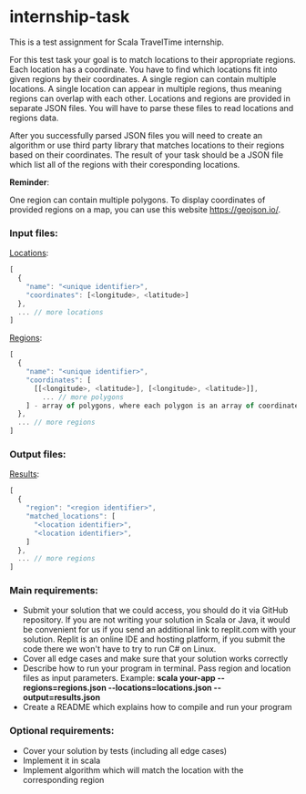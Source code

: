 # internship-task

This is a test assignment for Scala TravelTime internship.

For this test task your goal is to match locations to their appropriate regions. 
Each location has a coordinate. You have to find which locations fit into given regions by their coordinates. 
A single region can contain multiple locations. A single location can appear in multiple regions, thus meaning regions can overlap with each other.
Locations and regions are provided in separate JSON files. You will have to parse these files to read locations and regions data. 

After you successfully parsed JSON files you will need to create an algorithm or use third party library that matches locations to their regions based on their coordinates.
The result of your task should be a JSON file which list all of the regions with their coresponding locations.


**Reminder**:

One region can contain multiple polygons. To display coordinates of provided regions on a map, you can use this website https://geojson.io/. 

### Input files:

[Locations](input/locations.json):
```js
[
  {
    "name": "<unique identifier>",
    "coordinates": [<longitude>, <latitude>]
  },
  ... // more locations
]
```

[Regions](input/regions.json):
```js
[
  {
    "name": "<unique identifier>",
    "coordinates": [
      [[<longitude>, <latitude>], [<longitude>, <latitude>]], 
        ... // more polygons    
    ] - array of polygons, where each polygon is an array of coordinates.
  },
  ... // more regions
]
```

### Output files:

[Results](output/results.json):
```js
[
  {
    "region": "<region identifier>",
    "matched_locations": [
      "<location identifier>",
      "<location identifier>",
    ]
  },
  ... // more regions
]
```


### Main requirements:
* Submit your solution that we could access, you should do it via GitHub repository. If you are not writing your solution in Scala or Java, it would be convenient for us if you send an additional link to replit.com with your solution. Replit is an online IDE and hosting platform, if you submit the code there we won't have to try to run C# on Linux.
* Cover all edge cases and make sure that your solution works correctly
* Describe how to run your program in terminal. Pass region and location files as input parameters. Example: **scala your-app --regions=regions.json --locations=locations.json --output=results.json**
* Create a README which explains how to compile and run your program


### Optional requirements:
* Cover your solution by tests (including all edge cases)
* Implement it in scala
* Implement algorithm which will match the location with the corresponding region
